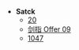 - **Satck**
  - [20](leetcode/stack/20.md)
  - [剑指 Offer 09](leetcode/stack/剑指Offer09.md)
  - [1047](leetcode/stack/1047.md)

 